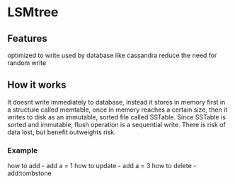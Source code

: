 # LSMtree

## Features
optimized to write 
used by database like cassandra
reduce the need for random write

## How it works
It doesnt write immediately to database, instead it stores in memory first in a structure called memtable, once in memory reaches a certain size, then it writes to disk as an immutable, sorted file called SSTable. 
Since SSTable is sorted and immutable, flush operation is a sequential write.
There is risk of data lost, but benefit outweights risk.

### Example
how to add - add a = 1
how to update - add a = 3
how to delete - add:tombstone
